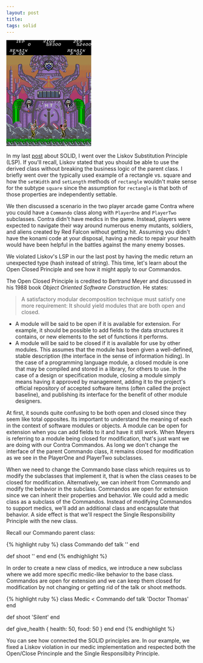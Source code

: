 ```yaml
---
layout: post
title:
tags: solid
---
```

![Contra Boss Graphic](/images/contra-boss.png)

In my last [post](/Liskov) about SOLID, I went over the Liskov Substitution Principle (LSP). If you'll recall, Liskov stated that you should be able to use the derived class without breaking the business logic of the parent class. I briefly went over the typically used example of a rectangle vs. square and how the `setWidth` and `setLength` methods of `rectangle` wouldn't make sense for the subtype `square` since the assumption for `rectangle` is that both of those properties are independently settable.

We then discussed a scenario in the two player arcade game Contra where you could have a `Commando` class along with `PlayerOne` and `PlayerTwo` subclasses. Contra didn't have medics in the game. Instead, players were expected to navigate their way around numerous enemy mutants, soldiers, and aliens created by Red Falcon without getting hit. Assuming you didn't have the konami code at your disposal, having a medic to repair your health would have been helpful in the battles against the many enemy bosses.

We violated Liskov's LSP in our the last post by having the medic return an unexpected type (hash instead of string). This time, let's learn about the Open Closed Principle and see how it might apply to our Commandos.

The Open Closed Principle is credited to Bertrand Meyer and discussed in his 1988 book *Object Oriented Software Construction*. He states:

>A satisfactory modular decomposition technique must satisfy one more requirement: It should yield modules that are both open and closed.
  * A module will be said to be open if it is available for extension. For example, it should be possible to add fields to the data structures it contains, or new elements to the set of functions it performs.
  * A module will be said to be closed if it is available for use by other modules. This assumes that the module has been given a well-defined, stable description (the interface in the sense of information hiding). In the case of a programming language module, a closed module is one that may be compiled and stored in a library, for others to use. In the case of a design or specification module, closing a module simply means having it approved by management, adding it to the project's official repository of accepted software items (often called the project baseline), and publishing its interface for the benefit of other module designers.

  At first, it sounds quite confusing to be both open and closed since they seem like total opposites. Its important to understand the meaning of each in the context of software modules or objects. A module can be open for extension when you can add fields to it and have it still work. When Meyers is referring to a module being closed for modification, that's just want we are doing with our Contra Commandos. As long we don't change the interface of the parent Commando class, it remains closed for modification as we see in the PlayerOne and PlayerTwo subclasses.

  When we need to change the Commando base class which requires us to modify the subclasses that implement it, that is when the class ceases to be closed for modification. Alternatively, we can inherit from Commando and modify the behavior in the subclass. Commandos are open for extension since we can inherit their properties and behavior. We could add a medic class as a subclass of the Commandos. Instead of modifying Commandos to support medics, we'll add an additional class and encapsulate that behavior. A side effect is that we'll respect the Single Responsibility Principle with the new class.

Recall our Commando parent class:

{% highlight ruby %}
class Commando
  def talk
    ''
  end

  def shoot
    ''
  end
end
{% endhighlight %}

In order to create a new class of medics, we introduce a new subclass where we add more specific medic-like behavior to the base class. Commandos are open for extension and we can keep them closed for modification by not changing or getting rid of the talk or shoot methods.

{% highlight ruby %}
class Medic < Commando
  def talk
    'Doctor Thomas'
  end

  def shoot
    'Silent'
  end

  def give_health
    { health: 50, food: 50 }
  end
end
{% endhighlight %}

You can see how connected the SOLID principles are. In our example, we fixed a Liskov violation in our medic implementation and respected both the Open/Close Princinple and the Single Responsilbity Principle.
